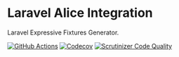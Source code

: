 Laravel Alice Integration
====
Laravel Expressive Fixtures Generator.

[![GitHub Actions](https://github.com/kilip/laravel-alice/workflows/CI/badge.svg?branch=master)](https://github.com/kilip/laravel-alice/actions?query=workflow%3ACI+branch%3Amaster)
[![Codecov](https://codecov.io/gh/kilip/laravel-alice/branch/master/graph/badge.svg)](https://codecov.io/gh/kilip/laravel-alice/branch/master)
[![Scrutinizer Code Quality](https://scrutinizer-ci.com/g/kilip/laravel-alice/badges/quality-score.png?b=master)](https://scrutinizer-ci.com/g/kilip/laravel-alice/?branch=master)
